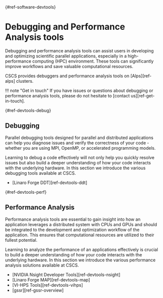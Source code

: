 [](){#ref-software-devtools}
# Debugging and Performance Analysis tools

Debugging and performance analysis tools can assist users in developing and optimizing scientific parallel applications, especially in a high-performance computing (HPC) environment.
These tools can significantly improve workflows and save valuable computational resources.

CSCS provides debuggers and performance analysis tools on [Alps][ref-alps] clusters.

!!! note "Get in touch"
    If you have issues or questions about debugging or performance analysis tools, please do not hesitate to [contact us][ref-get-in-touch].

[](){#ref-devtools-debug}
## Debugging

Parallel debugging tools designed for parallel and distributed applications can help you diagnose issues and verify the correctness of your code - whether you are using MPI, OpenMP, or accelerated programming models.

Learning to debug a code effectively will not only help you quickly resolve issues but also build a deeper understanding of how your code interacts with the underlying hardware.
In this section we introduce the various debugging tools available at CSCS.

* [Linaro Forge DDT][ref-devtools-ddt]

[](){#ref-devtools-perf}
## Performance Analysis

Performance analysis tools are essential to gain insight into how an application leverages a distributed system with CPUs and GPUs and should be integrated to the development and optimization workflow of the application.
This ensures that computational resources are utilized to their fullest potential.

Learning to analyze the performance of an applications effectively is crucial to build a deeper understanding of how your code interacts with the underlying hardware.
In this section we introduce the various performance analysis solutions available at CSCS.

* [NVIDIA Nsight Developer Tools][ref-devtools-nsight]
* [Linaro Forge MAP][ref-devtools-map]
* [VI-HPS Tools][ref-devtools-vihps]
* [gssr][ref-gssr-overview]
